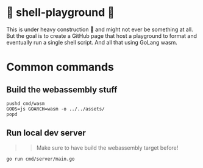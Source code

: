 # :construction: shell-playground :construction:

This is under heavy construction :construction: and might not ever be something at all.
But the goal is to create a GitHub page that host a playground to format and eventually run a single shell script.
And all that using GoLang wasm.

# Common commands

## Build the webassembly stuff
```
pushd cmd/wasm
GOOS=js GOARCH=wasm -o ../../assets/
popd
```

## Run local dev server

>> Make sure to have build the webassembly target before!
```
go run cmd/server/main.go
```
